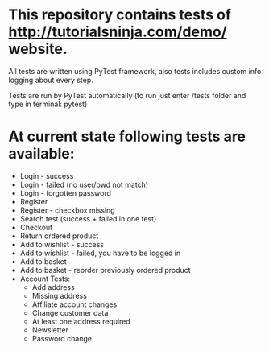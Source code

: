# This repository contains tests of http://tutorialsninja.com/demo/ website.

All tests are written using PyTest framework, also tests includes custom info logging about every step.

Tests are run by PyTest automatically (to run just enter /tests folder and type in terminal: pytest)

# At current state following tests are available:

- Login - success
- Login - failed (no user/pwd not match)
- Login - forgotten password
- Register
- Register - checkbox missing
- Search test (success + failed in one test)
- Checkout
- Return ordered product
- Add to wishlist - success
- Add to wishlist - failed, you have to be logged in
- Add to basket
- Add to basket - reorder previously ordered product
- Account Tests:
    - Add address
    - Missing address
    - Affiliate account changes
    - Change customer data
    - At least one address required
    - Newsletter
    - Password change